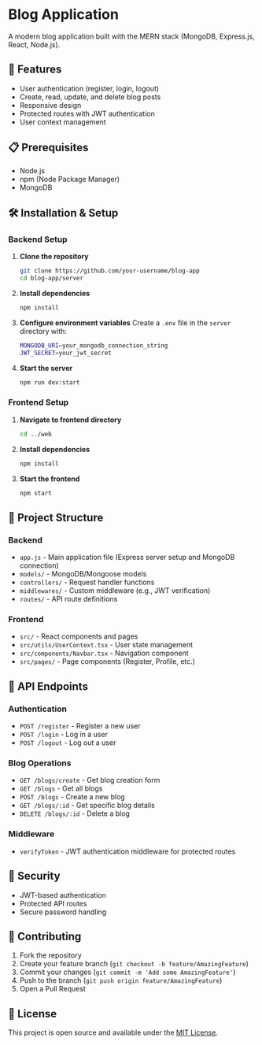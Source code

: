 # Blog Application

A modern blog application built with the MERN stack (MongoDB, Express.js, React, Node.js).

## 🚀 Features

- User authentication (register, login, logout)
- Create, read, update, and delete blog posts
- Responsive design
- Protected routes with JWT authentication
- User context management

## 📋 Prerequisites

- Node.js
- npm (Node Package Manager)
- MongoDB

## 🛠️ Installation & Setup

### Backend Setup

1. **Clone the repository**
   ```sh
   git clone https://github.com/your-username/blog-app
   cd blog-app/server
   ```

2. **Install dependencies**
   ```sh
   npm install
   ```

3. **Configure environment variables**
   Create a `.env` file in the `server` directory with:
   ```sh
   MONGODB_URI=your_mongodb_connection_string
   JWT_SECRET=your_jwt_secret
   ```

4. **Start the server**
   ```sh
   npm run dev:start
   ```

### Frontend Setup

1. **Navigate to frontend directory**
   ```sh
   cd ../web
   ```

2. **Install dependencies**
   ```sh
   npm install
   ```

3. **Start the frontend**
   ```sh
   npm start
   ```

## 📁 Project Structure

### Backend
- `app.js` - Main application file (Express server setup and MongoDB connection)
- `models/` - MongoDB/Mongoose models
- `controllers/` - Request handler functions
- `middlewares/` - Custom middleware (e.g., JWT verification)
- `routes/` - API route definitions

### Frontend
- `src/` - React components and pages
- `src/utils/UserContext.tsx` - User state management
- `src/components/Navbar.tsx` - Navigation component
- `src/pages/` - Page components (Register, Profile, etc.)

## 🔌 API Endpoints

### Authentication
- `POST /register` - Register a new user
- `POST /login` - Log in a user
- `POST /logout` - Log out a user

### Blog Operations
- `GET /blogs/create` - Get blog creation form
- `GET /blogs` - Get all blogs
- `POST /blogs` - Create a new blog
- `GET /blogs/:id` - Get specific blog details
- `DELETE /blogs/:id` - Delete a blog

### Middleware
- `verifyToken` - JWT authentication middleware for protected routes

## 🔐 Security

- JWT-based authentication
- Protected API routes
- Secure password handling

## 🤝 Contributing

1. Fork the repository
2. Create your feature branch (`git checkout -b feature/AmazingFeature`)
3. Commit your changes (`git commit -m 'Add some AmazingFeature'`)
4. Push to the branch (`git push origin feature/AmazingFeature`)
5. Open a Pull Request

## 📝 License

This project is open source and available under the [MIT License](LICENSE).
